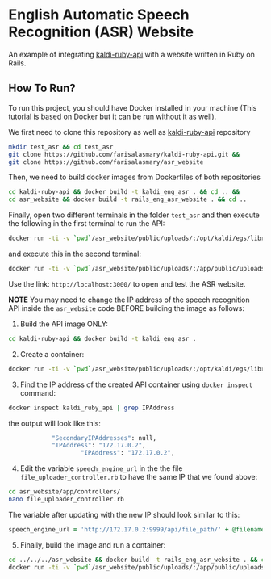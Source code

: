 # English Automatic Speech Recognition (ASR) Website
An example of integrating [kaldi-ruby-api](https://github.com/farisalasmary/kaldi-ruby-api) with a website written in Ruby on Rails.

## How To Run?
To run this project, you should have Docker installed in your machine (This tutorial is based on Docker but it can be run without it as well).

We first need to clone this repository as well as [kaldi-ruby-api](https://github.com/farisalasmary/kaldi-ruby-api) repository

```bash
mkdir test_asr && cd test_asr
git clone https://github.com/farisalasmary/kaldi-ruby-api.git &&
git clone https://github.com/farisalasmary/asr_website
```

Then, we need to build docker images from Dockerfiles of both repositories

```bash
cd kaldi-ruby-api && docker build -t kaldi_eng_asr . && cd .. &&
cd asr_website && docker build -t rails_eng_asr_website . && cd ..
```

Finally, open two different terminals in the folder `test_asr` and then execute the following in the first terminal to run the API:
```bash
docker run -ti -v `pwd`/asr_website/public/uploads/:/opt/kaldi/egs/librispeech/s5/audio_upload -p 9999:9999 --name kaldi_ruby_api kaldi_eng_asr:latest
```

and execute this in the second terminal:
```bash
docker run -ti -v `pwd`/asr_website/public/uploads/:/app/public/uploads/ -p 3000:3000 --name asr_website rails_eng_asr_website:latest
```

Use the link: `http://localhost:3000/` to open and test the ASR website.


**NOTE**
You may need to change the IP address of the speech recognition API inside the `asr_website` code BEFORE building the image as follows:
 1. Build the API image ONLY:
 ```bash
cd kaldi-ruby-api && docker build -t kaldi_eng_asr .
```
2. Create a container:
```bash
docker run -ti -v `pwd`/asr_website/public/uploads/:/opt/kaldi/egs/librispeech/s5/audio_upload -p 9999:9999 --name kaldi_ruby_api kaldi_eng_asr:latest
```
3. Find the IP address of the created API container using `docker inspect` command:
```bash
docker inspect kaldi_ruby_api | grep IPAddress
```

the output will look like this:
```bash
            "SecondaryIPAddresses": null,
            "IPAddress": "172.17.0.2",
                    "IPAddress": "172.17.0.2",
```

4. Edit the variable `speech_engine_url` in the the file `file_uploader_controller.rb` to have the same IP that we found above:
```bash
cd asr_website/app/controllers/
nano file_uploader_controller.rb
```

The variable after updating with the new IP should look similar to this:
```ruby
speech_engine_url = 'http://172.17.0.2:9999/api/file_path/' + @filename.to_s
```

5. Finally, build the image and run a container:
```bash
cd ../../../asr_website && docker build -t rails_eng_asr_website . && cd ..
docker run -ti -v `pwd`/asr_website/public/uploads/:/app/public/uploads/ -p 3000:3000 --name asr_website rails_eng_asr_website:latest
```


